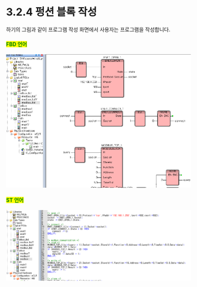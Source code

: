 # 3.2.4 펑션 블록 작성

하기의 그림과 같이 프로그램 작성 화면에서 사용자는 프로그램을 작성합니다.

#### <mark style="color:green;">FBD 언어</mark>

![](../../_assets/image17.png)

#### <mark style="color:green;">ST 언어</mark>

![](../../_assets/image18.png)

